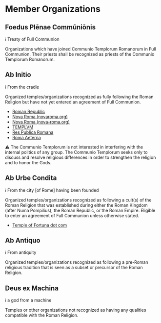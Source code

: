 Member Organizations
======

Foedus Plēnae Commūniōnis
------
:information_source: Treaty of Full Communion

Organizations which have joined Communio Templorum Romanorum in Full Communion. Their priests
shall be recognized as priests of the Communio Templorum Romanorum.

Ab Initio
--
:information_source: From the cradle

Organized temples/organizations recognized as fully following the Roman Religion but have not
yet entered an agreement of Full Communion.

* [Roman Republic](http://romanrepublic.org/roma/bibliotheca/sacerdotes/)
* [Nova Roma (novaroma.org)](http://www.novaroma.org/nr/Category:Religio_Romana_(Nova_Roma))
* [Nova Roma (nova-roma.org)](http://nova-roma.org/)
* [TEMPLVM](http://www.templvm.org)
* [Res Publica Romana](http://www.respublica-romana.com/home)
* [Roma Aeterna](https://www.facebook.com/groups/RomaAeterna)

:warning: The Communio Templorum is not interested in interfering with the internal politics of any group.
	The Communio Templorum seeks only to discuss and resolve religious differences in order to strengthen
	the religion and to honor the Gods.

Ab Urbe Condita
--
:information_source: From the city [of Rome] having been founded

Organized temples/organizations recognized as following a cult(s) of the Roman Religion that was
established during either the Roman Kingdom (after Numa Pompilius), the Roman Republic, or the
Roman Empire. Eligible to enter an agreement of Full Communion unless otherwise stated.

* [Temple of Fortuna dot com](http://www.templeoffortuna.com)

Ab Antiquo
--
:information_source: From antiquity

Organized temples/organizations recognized as following a pre-Roman religious tradition that is
seen as a subset or precursor of the Roman Religion.

Deus ex Machina
----
:information_source: a god from a machine

Temples or other organizations not recognized as having any qualities compatible with the Roman
Religion.
